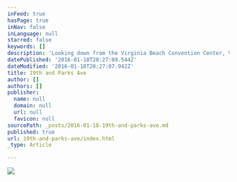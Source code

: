 ```yaml
---
inFeed: true
hasPage: true
inNav: false
inLanguage: null
starred: false
keywords: []
description: 'Looking down from the Virginia Beach Convention Center, Virginia Beach, VA'
datePublished: '2016-01-18T20:27:09.544Z'
dateModified: '2016-01-18T20:27:07.942Z'
title: 19th and Parks Ave
author: []
authors: []
publisher:
  name: null
  domain: null
  url: null
  favicon: null
sourcePath: _posts/2016-01-18-19th-and-parks-ave.md
published: true
url: 19th-and-parks-ave/index.html
_type: Article

---
```

![](https://the-grid-user-content.s3-us-west-2.amazonaws.com/03be8381-0ddb-41f8-8ac5-06b155809fcc.jpg)